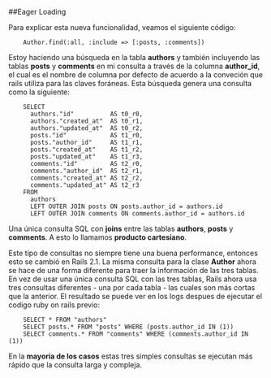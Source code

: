 <!-- -*- mode: markdown; coding: utf-8; -*- -->

##Eager Loading

Para explicar esta nueva funcionalidad, veamos el siguiente código:

        Author.find(:all, :include => [:posts, :comments])

Estoy haciendo una búsqueda en la tabla **authors**  y también incluyendo las tablas **posts** y **comments** en mi consulta a través de la columna **author_id**, el cual es el nombre de columna por defecto de acuerdo a la conveción que rails utiliza para las claves foráneas.
Esta búsqueda genera una consulta como la siguiente:

        SELECT
          authors."id"          AS t0_r0,
          authors."created_at"  AS t0_r1,
          authors."updated_at"  AS t0_r2,
          posts."id"            AS t1_r0,
          posts."author_id"     AS t1_r1,
          posts."created_at"    AS t1_r2,
          posts."updated_at"    AS t1_r3,
          comments."id"         AS t2_r0,
          comments."author_id"  AS t2_r1,
          comments."created_at" AS t2_r2,
          comments."updated_at" AS t2_r3
        FROM
          authors
          LEFT OUTER JOIN posts ON posts.author_id = authors.id
          LEFT OUTER JOIN comments ON comments.author_id = authors.id

Una única consulta SQL con **joins** entre las tablas  **authors**, **posts** y **comments**. A esto lo llamamos **producto cartesiano**.

Este tipo de consultas no siempre tiene una buena performance, entonces esto se cambió en Rails 2.1. La misma consulta para la clase **Author** ahora se hace de una forma diferente para traer la información de las tres tablas. En vez de usar una única consulta SQL con las tres tablas, Rails ahora usa tres consultas diferentes - una por cada tabla - las cuales son más cortas que la anterior. El resultado se puede ver en los logs despues de ejecutar el codigo ruby on rails previo:

        SELECT * FROM "authors"
        SELECT posts.* FROM "posts" WHERE (posts.author_id IN (1))
        SELECT comments.* FROM "comments" WHERE (comments.author_id IN (1))

En la **mayoría de los casos** estas tres simples consultas se ejecutan más rápido que la consulta larga y compleja.

